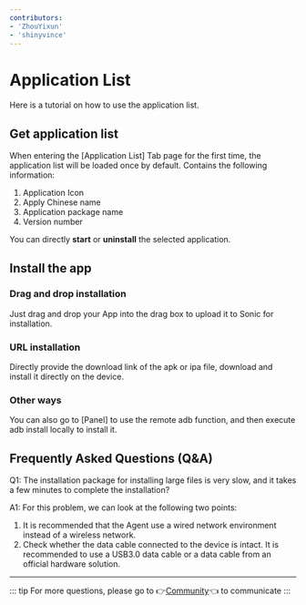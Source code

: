 ```yaml
---
contributors:
- 'ZhouYixun'
- 'shinyvince'
---
```


# Application List

Here is a tutorial on how to use the application list.

## Get application list

When entering the [Application List] Tab page for the first time, the application list will be loaded once by default. Contains the following information:
1. Application Icon
2. Apply Chinese name
3. Application package name
4. Version number

You can directly **start** or **uninstall** the selected application.

## Install the app

### Drag and drop installation

Just drag and drop your App into the drag box to upload it to Sonic for installation.

### URL installation

Directly provide the download link of the apk or ipa file, download and install it directly on the device.

### Other ways

You can also go to [Panel] to use the remote adb function, and then execute adb install locally to install it.

## Frequently Asked Questions (Q&A)

Q1: The installation package for installing large files is very slow, and it takes a few minutes to complete the installation?

A1: For this problem, we can look at the following two points:
1. It is recommended that the Agent use a wired network environment instead of a wireless network.
2. Check whether the data cable connected to the device is intact. It is recommended to use a USB3.0 data cable or a data cable from an official hardware solution.

---

::: tip
For more questions, please go to 👉[Community](https://sonic-cloud.wiki)👈 to communicate
:::
